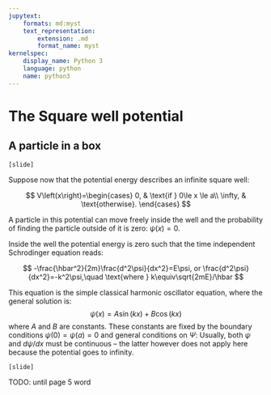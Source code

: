 ```yaml
---
jupytext:
    formats: md:myst
    text_representation:
        extension: .md
        format_name: myst
kernelspec:
    display_name: Python 3
    language: python
    name: python3
---
```


# The Square well potential

## A particle in a box

`[slide]`
<!-- Gr 2.2.  -->

Suppose now that the potential energy describes an infinite square well: 

$$
V\left(x\right)=\begin{cases}
    0, & \text{if } 0\le x \le a\\
    \infty, & \text{otherwise}.
  \end{cases}
$$

A particle in this potential can move freely inside the well and the probability of finding the particle outside of it is zero: $\psi\left(x\right)=0$. 

Inside the well the potential energy is zero such that the time independent Schrodinger equation reads: 

$$
-\frac{\hbar^2}{2m}\frac{d^2\psi}{dx^2}=E\psi, or \frac{d^2\psi}{dx^2}=-k^2\psi,\quad \text{where } k\equiv\sqrt{2mE}/\hbar
$$

This equation is the simple classical harmonic oscillator equation, where the general solution is:
$$
\psi\left(x\right)=A\sin{\left(kx\right)}+B\cos(kx)
$$
where $A$ and $B$ are constants. These constants are fixed by the boundary conditions $\psi\left(0\right)=\psi\left(a\right)=0$ and general conditions on $\Psi$: Usually, both $\psi$ and $d\psi/dx$ must be continuous – the latter however does not apply here because the potential goes to infinity. 

`[slide]`

TODO: until page 5 word
